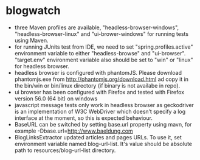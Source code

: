 blogwatch
=========

- three Maven profiles are available, "headless-browser-windows", "headless-browser-linux" and "ui-brower-windows" for running tests using Maven.
- for running JUnits test from IDE, we need to set "spring.profiles.active" environment variable to either "headless-browse" and "ui-browser". "target.env" environment variable also should be set to "win" or "linux" for headless browser.
- headless browser is configured with phantomJS. Please download phantomjs.exe from  http://phantomjs.org/download.html ad copy it in the bin/win or bin/linux directory (if binary is not availabe in repo).
- ui browser has been configured with Firefox and tested with Firefox version 56.0 (64 bit) on windows 
- javascript message tests only work in headless browser as geckodriver is an implementation of W3C WebDriver which doesn’t specify a log interface at the moment, so this is expected behaviour.
- BaseURL can be switched by setting base.url property using mavn, for example -Dbase.url=http://www.baeldung.com
- BlogLinksExtractor updated articles and pages URLs. To use it, set environment variable named blog-url-list. It's value should be absolute path to resources/blog-url-list directory.
